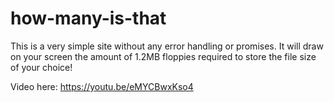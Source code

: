 # how-many-is-that

This is a very simple site without any error handling or promises.
It will draw on your screen the amount of 1.2MB floppies required to store the file size of your choice!

Video here: https://youtu.be/eMYCBwxKso4
